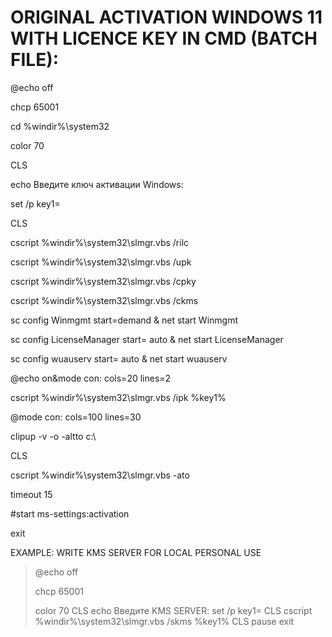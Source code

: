 # ORIGINAL ACTIVATION WINDOWS 11 WITH LICENCE KEY IN CMD (BATCH FILE):

@echo off

chcp 65001

cd %windir%\system32

color 70

CLS

echo Введите ключ активации Windows:

set /p key1=

CLS

cscript %windir%\system32\slmgr.vbs /rilc

cscript %windir%\system32\slmgr.vbs /upk

cscript %windir%\system32\slmgr.vbs /cpky

cscript %windir%\system32\slmgr.vbs /ckms

sc config Winmgmt start=demand & net start Winmgmt

sc config LicenseManager start= auto & net start LicenseManager

sc config wuauserv start= auto & net start wuauserv

@echo on&mode con: cols=20 lines=2

cscript %windir%\system32\slmgr.vbs /ipk %key1%

@mode con: cols=100 lines=30

clipup -v -o -altto c:\

CLS

cscript %windir%\system32\slmgr.vbs -ato

timeout 15

#start ms-settings:activation

exit



EXAMPLE: WRITE KMS SERVER FOR LOCAL PERSONAL USE

> @echo off
> 
> chcp 65001
> 
> color 70
> CLS
> echo Введите KMS SERVER:
> set /p key1=
> CLS
> cscript %windir%\system32\slmgr.vbs /skms %key1%
> CLS
> pause
> exit
